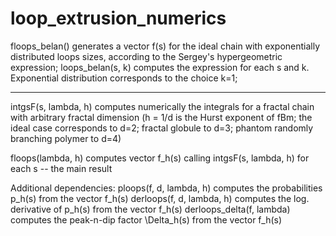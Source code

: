 # loop_extrusion_numerics

floops_belan() generates a vector f(s) for the ideal chain with exponentially distributed 
loops sizes, according to the Sergey's hypergeometric expression; loops_belan(s, k) computes 
the expression for each s and k. Exponential distribution corresponds to the choice k=1;

-------
intgsF(s, lambda, h) computes numerically the integrals for a fractal chain with arbitrary fractal dimension 
(h = 1/d is the Hurst exponent of fBm; the ideal case corresponds to d=2; fractal globule to d=3; 
phantom randomly branching polymer to d=4)

floops(lambda, h) computes vector f_h(s) calling intgsF(s, lambda, h) for each s -- the main result

Additional dependencies:
ploops(f, d, lambda, h) computes the probabilities p_h(s) from the vector f_h(s)
derloops(f, d, lambda, h) computes the log. derivative of p_h(s) from the vector f_h(s)
derloops_delta(f, lambda) computes the peak-n-dip factor \Delta_h(s) from the vector f_h(s)
